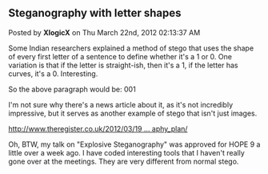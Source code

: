 ## Steganography with letter shapes
Posted by **XlogicX** on Thu March 22nd, 2012 02:13:37 AM

Some Indian researchers explained a method of stego that uses the shape of every first letter of a sentence to define whether it's a 1 or 0. One variation is that if the letter is straight-ish, then it's a 1, if the letter has curves, it's a 0. Interesting.

So the above paragraph would be: 001

I'm not sure why there's a news article about it, as it's not incredibly impressive, but it serves as another example of stego that isn't just images.
<!-- m --><a class="postlink" href="http://www.theregister.co.uk/2012/03/19/new_steganography_plan/">http://www.theregister.co.uk/2012/03/19 ... aphy_plan/</a><!-- m -->

Oh, BTW, my talk on "Explosive Steganography" was approved for HOPE 9 a little over a week ago. I have coded interesting tools that I haven't really gone over at the meetings. They are very different from normal stego.

